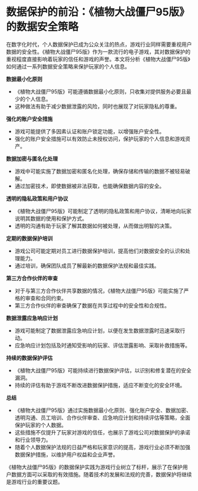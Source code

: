 # 数据保护的前沿：《植物大战僵尸95版》的数据安全策略

在数字化时代，个人数据保护已成为公众关注的热点，游戏行业同样需要重视用户数据的安全性。《植物大战僵尸95版》作为一款流行的电子游戏，其对数据保护的重视程度直接影响着玩家的信任和游戏的声誉。本文将分析《植物大战僵尸95版》如何通过一系列数据安全策略来保护玩家的个人信息。

**数据最小化原则**
- 《植物大战僵尸95版》可能遵循数据最小化原则，只收集对提供服务必要且最少的个人信息。
- 这种做法有助于减少数据泄露的风险，同时也展现了对玩家隐私的尊重。

**强化的账户安全措施**
- 游戏可能提供了多因素认证和账户锁定功能，以增强账户安全性。
- 强化的账户安全措施可以有效防止未授权访问，保护玩家的个人信息和游戏资产。

**数据加密与匿名化处理**
- 游戏中可能实施了数据加密和匿名化处理，确保存储和传输的数据不被轻易破解。
- 通过加密技术，即使数据被非法获取，也能确保数据内容的安全。

**透明的隐私政策和用户协议**
- 《植物大战僵尸95版》可能制定了透明的隐私政策和用户协议，清晰地向玩家说明其数据的使用和保护方式。
- 透明的沟通有助于玩家了解其数据如何被处理，从而做出明智的决策。

**定期的数据保护培训**
- 游戏公司可能定期对员工进行数据保护培训，提高他们对数据安全的认识和处理能力。
- 通过培训，确保团队成员了解最新的数据保护法规和最佳实践。

**第三方合作伙伴的审查**
- 对于与第三方合作伙伴共享数据的情况，《植物大战僵尸95版》可能实施了严格的审查和合同约束。
- 第三方合作伙伴的审查确保了数据在共享过程中的安全性和合规性。

**数据泄露应急响应计划**
- 游戏可能制定了数据泄露应急响应计划，以便在发生数据泄露时迅速采取行动。
- 应急响应计划包括及时通知受影响的玩家、评估泄露影响、采取补救措施等。

**持续的数据保护评估**
- 《植物大战僵尸95版》可能持续进行数据保护评估，以识别和修复潜在的安全漏洞。
- 持续的评估有助于游戏不断改进数据保护措施，适应不断变化的安全环境。

**总结**
- 《植物大战僵尸95版》通过实施数据最小化原则、强化账户安全、数据加密、透明沟通、员工培训、合作伙伴审查、应急响应计划和持续评估等策略，全面保护玩家的个人数据。
- 这些措施不仅提升了玩家对游戏的信任，也展示了游戏公司对数据保护的承诺和行业领导力。
- 随着个人数据保护法规的日益严格和玩家意识的提高，游戏行业必须不断加强数据保护措施，以维护用户权益和企业声誉。

《植物大战僵尸95版》的数据保护实践为游戏行业树立了标杆，展示了在保护用户数据方面可以采取的有效措施。随着技术的发展和法规的完善，数据保护将继续是游戏行业的重要议题。